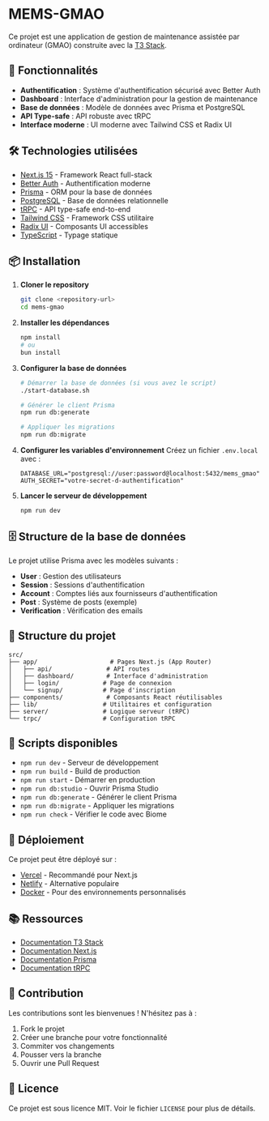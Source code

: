 # MEMS-GMAO

Ce projet est une application de gestion de maintenance assistée par ordinateur (GMAO) construite avec la [T3 Stack](https://create.t3.gg/).

## 🚀 Fonctionnalités

- **Authentification** : Système d'authentification sécurisé avec Better Auth
- **Dashboard** : Interface d'administration pour la gestion de maintenance
- **Base de données** : Modèle de données avec Prisma et PostgreSQL
- **API Type-safe** : API robuste avec tRPC
- **Interface moderne** : UI moderne avec Tailwind CSS et Radix UI

## 🛠️ Technologies utilisées

- [Next.js 15](https://nextjs.org) - Framework React full-stack
- [Better Auth](https://better-auth.com) - Authentification moderne
- [Prisma](https://prisma.io) - ORM pour la base de données
- [PostgreSQL](https://www.postgresql.org) - Base de données relationnelle
- [tRPC](https://trpc.io) - API type-safe end-to-end
- [Tailwind CSS](https://tailwindcss.com) - Framework CSS utilitaire
- [Radix UI](https://www.radix-ui.com) - Composants UI accessibles
- [TypeScript](https://www.typescriptlang.org) - Typage statique

## 📦 Installation

1. **Cloner le repository**
   ```bash
   git clone <repository-url>
   cd mems-gmao
   ```

2. **Installer les dépendances**
   ```bash
   npm install
   # ou
   bun install
   ```

3. **Configurer la base de données**
   ```bash
   # Démarrer la base de données (si vous avez le script)
   ./start-database.sh
   
   # Générer le client Prisma
   npm run db:generate
   
   # Appliquer les migrations
   npm run db:migrate
   ```

4. **Configurer les variables d'environnement**
   Créez un fichier `.env.local` avec :
   ```env
   DATABASE_URL="postgresql://user:password@localhost:5432/mems_gmao"
   AUTH_SECRET="votre-secret-d-authentification"
   ```

5. **Lancer le serveur de développement**
   ```bash
   npm run dev
   ```

## 🗄️ Structure de la base de données

Le projet utilise Prisma avec les modèles suivants :

- **User** : Gestion des utilisateurs
- **Session** : Sessions d'authentification
- **Account** : Comptes liés aux fournisseurs d'authentification
- **Post** : Système de posts (exemple)
- **Verification** : Vérification des emails

## 📁 Structure du projet

```
src/
├── app/                    # Pages Next.js (App Router)
│   ├── api/               # API routes
│   ├── dashboard/         # Interface d'administration
│   ├── login/            # Page de connexion
│   └── signup/           # Page d'inscription
├── components/            # Composants React réutilisables
├── lib/                  # Utilitaires et configuration
├── server/               # Logique serveur (tRPC)
└── trpc/                 # Configuration tRPC
```

## 🚀 Scripts disponibles

- `npm run dev` - Serveur de développement
- `npm run build` - Build de production
- `npm run start` - Démarrer en production
- `npm run db:studio` - Ouvrir Prisma Studio
- `npm run db:generate` - Générer le client Prisma
- `npm run db:migrate` - Appliquer les migrations
- `npm run check` - Vérifier le code avec Biome

## 🚀 Déploiement

Ce projet peut être déployé sur :

- [Vercel](https://vercel.com) - Recommandé pour Next.js
- [Netlify](https://netlify.com) - Alternative populaire
- [Docker](https://docker.com) - Pour des environnements personnalisés

## 📚 Ressources

- [Documentation T3 Stack](https://create.t3.gg/)
- [Documentation Next.js](https://nextjs.org/docs)
- [Documentation Prisma](https://www.prisma.io/docs)
- [Documentation tRPC](https://trpc.io/docs)

## 🤝 Contribution

Les contributions sont les bienvenues ! N'hésitez pas à :

1. Fork le projet
2. Créer une branche pour votre fonctionnalité
3. Commiter vos changements
4. Pousser vers la branche
5. Ouvrir une Pull Request

## 📄 Licence

Ce projet est sous licence MIT. Voir le fichier `LICENSE` pour plus de détails.
